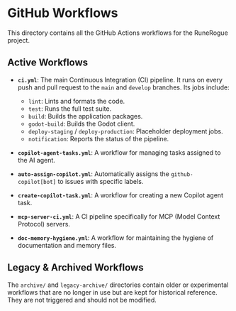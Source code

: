 # GitHub Workflows

This directory contains all the GitHub Actions workflows for the RuneRogue project.

## Active Workflows

- **`ci.yml`**: The main Continuous Integration (CI) pipeline. It runs on every push and pull request to the `main` and `develop` branches. Its jobs include:

  - `lint`: Lints and formats the code.
  - `test`: Runs the full test suite.
  - `build`: Builds the application packages.
  - `godot-build`: Builds the Godot client.
  - `deploy-staging` / `deploy-production`: Placeholder deployment jobs.
  - `notification`: Reports the status of the pipeline.

- **`copilot-agent-tasks.yml`**: A workflow for managing tasks assigned to the AI agent.

- **`auto-assign-copilot.yml`**: Automatically assigns the `github-copilot[bot]` to issues with specific labels.

- **`create-copilot-task.yml`**: A workflow for creating a new Copilot agent task.

- **`mcp-server-ci.yml`**: A CI pipeline specifically for MCP (Model Context Protocol) servers.

- **`doc-memory-hygiene.yml`**: A workflow for maintaining the hygiene of documentation and memory files.

## Legacy & Archived Workflows

The `archive/` and `legacy-archive/` directories contain older or experimental workflows that are no longer in use but are kept for historical reference. They are not triggered and should not be modified.

